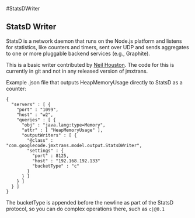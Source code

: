 #StatsDWriter

## StatsD Writer

StatsD is a network daemon that runs on the Node.js platform and listens for statistics, like counters and timers, sent over UDP and sends aggregates to one or more pluggable backend services (e.g., Graphite).

This is a basic writer contributed by [Neil Houston](mailto:neil.houston@and.co.uk). The code for this is currently in git and not in any released version of jmxtrans.

Example .json file that outputs HeapMemoryUsage directly to StatsD as a counter:

```
{
  "servers" : [ {
    "port" : "1099",
    "host" : "w2",
    "queries" : [ {
      "obj" : "java.lang:type=Memory",
      "attr" : [ "HeapMemoryUsage" ],
      "outputWriters" : [ {
        "@class" : "com.googlecode.jmxtrans.model.output.StatsDWriter",
        "settings" : {
          "port" : 8125,
          "host" : "192.168.192.133"
          "bucketType" : "c"
        }
      } ]
    } ]
  } ]
}
```

The bucketType is appended before the newline as part of the StatsD protocol, so you can do complex operations there, such as ```c|@0.1```